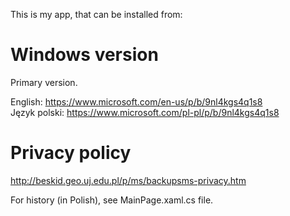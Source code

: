 
 This is my app, that can be installed from:

# Windows version
Primary version.

 English: https://www.microsoft.com/en-us/p/b/9nl4kgs4q1s8  <br />
 Język polski: https://www.microsoft.com/pl-pl/p/b/9nl4kgs4q1s8


# Privacy policy
 http://beskid.geo.uj.edu.pl/p/ms/backupsms-privacy.htm

 For history (in Polish), see MainPage.xaml.cs file.
